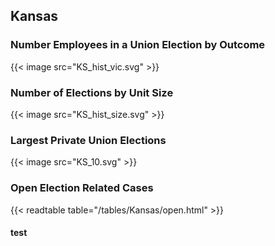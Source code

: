 ##  Kansas

### Number Employees in a Union Election by Outcome
{{< image src="KS_hist_vic.svg" >}}

### Number of Elections by Unit Size
{{< image src="KS_hist_size.svg" >}}

### Largest Private Union Elections
{{< image src="KS_10.svg" >}}

### Open Election Related Cases
{{< readtable table="/tables/Kansas/open.html" >}}

#### test
